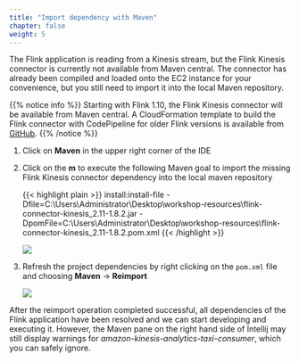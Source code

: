 ```yaml
---
title: "Import dependency with Maven"
chapter: false
weight: 5
---
```


The Flink application is reading from a Kinesis stream, but the Flink Kinesis connector is currently not available from Maven central. The connector has already been compiled and loaded onto the EC2 instance for your convenience, but you still need to import it into the local Maven repository.

{{% notice info %}}
Starting with Flink 1.10, the Flink Kinesis connector will be available from Maven central. A CloudFormation template to build the Flink connector with CodePipeline for older Flink versions is available from [GitHub](https://github.com/aws-samples/amazon-kinesis-analytics-taxi-consumer/blob/master/cfn-templates/flink-kinesis-connector-build-pipeline.yml).
{{% /notice %}}

1. Click on **Maven** in the upper right corner of the IDE

1. Click on the **m** to execute the following Maven goal to import the missing Flink Kinesis connector dependency into the local maven repository

	{{< highlight plain >}}
install:install-file -Dfile=C:\Users\Administrator\Desktop\workshop-resources\flink-connector-kinesis_2.11-1.8.2.jar -DpomFile=C:\Users\Administrator\Desktop\workshop-resources\flink-connector-kinesis_2.11-1.8.2.pom.xml
{{< /highlight >}}

	![](/images/flink-on-kda/intellij-8-maven-install.png)

1. Refresh the project dependencies by right clicking on the `pom.xml` file and choosing **Maven** -> **Reimport**

	![](/images/flink-on-kda/intellij-12-pom-reimport.png)

After the reimport operation completed successful, all dependencies of the Flink application have been resolved and we can start developing and executing it. However, the Maven pane on the right hand side of Intellij may still display warnings for *amazon-kinesis-analytics-taxi-consumer*, which you can safely ignore.
